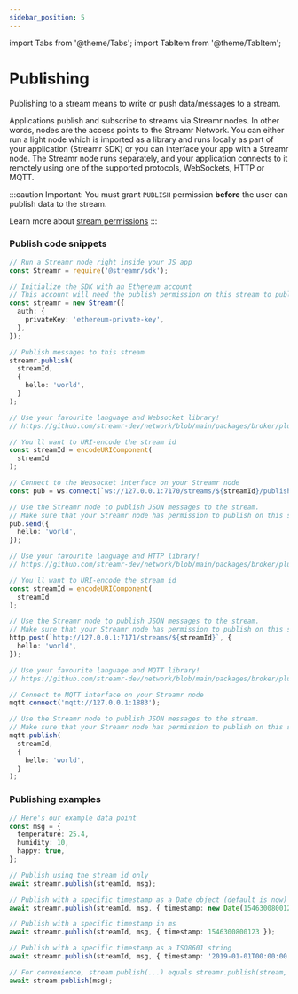 ```yaml
---
sidebar_position: 5
---
```


import Tabs from '@theme/Tabs';
import TabItem from '@theme/TabItem';

# Publishing
Publishing to a stream means to write or push data/messages to a stream. 

Applications publish and subscribe to streams via Streamr nodes. In other words, nodes are the access points to the Streamr Network. You can either run a light node which is imported as a library and runs locally as part of your application (Streamr SDK) or you can interface your app with a Streamr node. The Streamr node runs separately, and your application connects to it remotely using one of the supported protocols, WebSockets, HTTP or MQTT.

:::caution Important:
You must grant `PUBLISH` permission **before** the user can publish data to the stream.

Learn more about [stream permissions](./permissions.md)
:::

### Publish code snippets
<Tabs groupId="environment">
  <TabItem value="js-client" label="Streamr SDK">

```ts
// Run a Streamr node right inside your JS app
const Streamr = require('@streamr/sdk');

// Initialize the SDK with an Ethereum account
// This account will need the publish permission on this stream to publish
const streamr = new Streamr({
  auth: {
    privateKey: 'ethereum-private-key',
  },
});

// Publish messages to this stream
streamr.publish(
  streamId,
  {
    hello: 'world',
  }
);
```

</TabItem>
<TabItem value="bn-websocket" label="Streamr node WebSocket">

```ts
// Use your favourite language and Websocket library!
// https://github.com/streamr-dev/network/blob/main/packages/broker/plugins.md

// You'll want to URI-encode the stream id
const streamId = encodeURIComponent(
  streamId
);

// Connect to the Websocket interface on your Streamr node
const pub = ws.connect(`ws://127.0.0.1:7170/streams/${streamId}/publish`);

// Use the Streamr node to publish JSON messages to the stream.
// Make sure that your Streamr node has permission to publish on this stream
pub.send({
  hello: 'world',
});
```

</TabItem>

<TabItem value="bn-http" label="Streamr node HTTP">

```ts
// Use your favourite language and HTTP library!
// https://github.com/streamr-dev/network/blob/main/packages/broker/plugins.md

// You'll want to URI-encode the stream id
const streamId = encodeURIComponent(
  streamId
);

// Use the Streamr node to publish JSON messages to the stream.
// Make sure that your Streamr node has permission to publish on this stream
http.post(`http://127.0.0.1:7171/streams/${streamId}`, {
  hello: 'world',
});
```

</TabItem>

<TabItem value="bn-mqtt" label="Streamr node MQTT">

```ts
// Use your favourite language and MQTT library!
// https://github.com/streamr-dev/network/blob/main/packages/broker/plugins.md

// Connect to MQTT interface on your Streamr node
mqtt.connect('mqtt://127.0.0.1:1883');

// Use the Streamr node to publish JSON messages to the stream.
// Make sure that your Streamr node has permission to publish on this stream
mqtt.publish(
  streamId,
  {
    hello: 'world',
  }
);
```

</TabItem>
</Tabs>

### Publishing examples
```ts
// Here's our example data point
const msg = {
  temperature: 25.4,
  humidity: 10,
  happy: true,
};

// Publish using the stream id only
await streamr.publish(streamId, msg);

// Publish with a specific timestamp as a Date object (default is now)
await streamr.publish(streamId, msg, { timestamp: new Date(1546300800123) });

// Publish with a specific timestamp in ms
await streamr.publish(streamId, msg, { timestamp: 1546300800123 });

// Publish with a specific timestamp as a ISO8601 string
await streamr.publish(streamId, msg, { timestamp: '2019-01-01T00:00:00.123Z' });

// For convenience, stream.publish(...) equals streamr.publish(stream, ...)
await stream.publish(msg);
```
